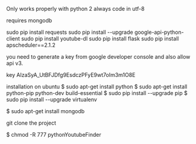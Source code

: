 Only works properly with python 2
always code in utf-8

requires mongodb

sudo pip install requests
sudo pip install --upgrade google-api-python-client
sudo pip install youtube-dl
sudo pip install flask
sudo pip install apscheduler==2.1.2

you need to generate a key from google developer console and also allow api v3.

key AIzaSyA_UtBFJDfg9EsdczPFyE9wt7oIm3m1O8E


installation on ubuntu
$ sudo apt-get install python
$ sudo apt-get install python-pip python-dev build-essential 
$ sudo pip install --upgrade pip 
$ sudo pip install --upgrade virtualenv 
 
$ sudo apt-get install mongodb

git clone the project

$ chmod -R 777 pythonYoutubeFinder
